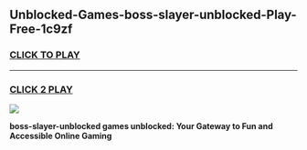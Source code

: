 
## Unblocked-Games-boss-slayer-unblocked-Play-Free-1c9zf
<h3>
<a href="https://premium76.site?title=boss-slayer-unblocked&ref=10A">CLICK TO PLAY</a></h3>
<hr>

<h3>
<a href="https://premium76.site?title=boss-slayer-unblocked&ref=10A">CLICK 2 PLAY</a>
  
</h3>

<a href="https://premium76.site?title=boss-slayer-unblocked&ref=10A"><img src="https://clearcache.store/games.png"></a>


**boss-slayer-unblocked games unblocked: Your Gateway to Fun and Accessible Online Gaming**
